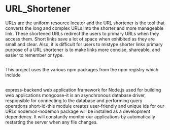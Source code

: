 # URL_Shortener

URLs are the uniform resource locator and the URL shortener is the tool that converts the long and complex URLs into the shorter and more manageable link. These shortened URLs redirect the users to primary URLs when they access them. Short links save a lot of space when exhibited as they are small and clear. Also, it is difficult for users to mistype shorter links primary purpose of a URL shortener is to make links more concise, shareable, and easier to remember or type.
## 

This project uses the various npm packages from the npm registry which include 

##

express-backend web application framework for Node.js used for building web applications
mongoose-it is an asynchronous database driver, responsible for connecting to the database and performing query operations
short-id-this module creates user-friendly and unique ids for our URLs
nodemon-nodemon package will be installed as a development dependency. It will constantly monitor our applications by automatically restarting the server when any file changes.
